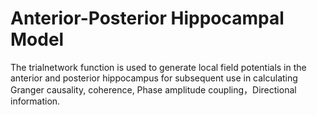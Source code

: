 # Anterior-Posterior Hippocampal Model

The trialnetwork function is used to generate local field potentials in the anterior and posterior hippocampus for subsequent use in calculating Granger causality, coherence, Phase amplitude coupling，Directional information.
